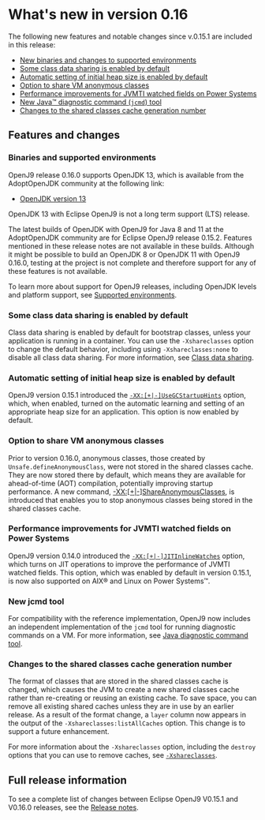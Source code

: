 <!--
* Copyright (c) 2017, 2019 IBM Corp. and others
*
* This program and the accompanying materials are made
* available under the terms of the Eclipse Public License 2.0
* which accompanies this distribution and is available at
* https://www.eclipse.org/legal/epl-2.0/ or the Apache
* License, Version 2.0 which accompanies this distribution and
* is available at https://www.apache.org/licenses/LICENSE-2.0.
*
* This Source Code may also be made available under the
* following Secondary Licenses when the conditions for such
* availability set forth in the Eclipse Public License, v. 2.0
* are satisfied: GNU General Public License, version 2 with
* the GNU Classpath Exception [1] and GNU General Public
* License, version 2 with the OpenJDK Assembly Exception [2].
*
* [1] https://www.gnu.org/software/classpath/license.html
* [2] http://openjdk.java.net/legal/assembly-exception.html
*
* SPDX-License-Identifier: EPL-2.0 OR Apache-2.0 OR GPL-2.0 WITH
* Classpath-exception-2.0 OR LicenseRef-GPL-2.0 WITH Assembly-exception
-->


# What's new in version 0.16

 The following new features and notable changes since v.0.15.1 are included in this release:

- [New binaries and changes to supported environments](#binaries-and-supported-environments)
- [Some class data sharing is enabled by default](#some-class-data-sharing-is-enabled-by-default)
- [Automatic setting of initial heap size is enabled by default](#automatic-setting-of-initial-heap-size-is-enabled-by-default)
- [Option to share VM anonymous classes](#option-to-share-vm-anonymous-classes)
- [Performance improvements for JVMTI watched fields on Power Systems](#performance-improvements-for-jvmti-watched-fields-on-power-systems)
- [New Java&trade; diagnostic command (`jcmd`) tool](#new-jcmd-tool)
- [Changes to the shared classes cache generation number](#changes-to-the-shared-classes-cache-generation-number)

## Features and changes

### Binaries and supported environments

OpenJ9 release 0.16.0 supports OpenJDK 13, which is available from the AdoptOpenJDK community at the following link:

- [OpenJDK version 13](https://adoptopenjdk.net/archive.html?variant=openjdk13&jvmVariant=openj9)

OpenJDK 13 with Eclipse OpenJ9 is not a long term support (LTS) release.

The latest builds of OpenJDK with OpenJ9 for Java 8 and 11 at the AdoptOpenJDK community are for Eclipse OpenJ9 release 0.15.2. Features mentioned in these release notes are not available in these builds. Although it might be possible to build an OpenJDK 8 or OpenJDK 11 with OpenJ9 0.16.0, testing at the project is not complete and therefore support for any of these features is not available.

To learn more about support for OpenJ9 releases, including OpenJDK levels and platform support, see [Supported environments](openj9_support.md).

### Some class data sharing is enabled by default

Class data sharing is enabled by default for bootstrap classes, unless your application is running in a container. You can use the `-Xshareclasses` option to change the default behavior, including using `-Xshareclasses:none` to disable all class data sharing. For more information, see [Class data sharing](shrc.md).

### Automatic setting of initial heap size is enabled by default

OpenJ9 version 0.15.1 introduced the [`-XX:[+|-]UseGCStartupHints`](xxusegcstartuphints.md) option, which, when enabled, turned on the automatic learning and setting of an appropriate heap size for an application. This option is now enabled by default.

### Option to share VM anonymous classes
 
Prior to version 0.16.0, anonymous classes, those created by `Unsafe.defineAnonymousClass`, were not stored in the shared classes cache. They are now stored there by default, which means they are available for ahead-of-time (AOT) compilation, potentially improving startup performance. A new command, [-XX:[+|-]ShareAnonymousClasses](xxshareanonymousclasses.md), is introduced that enables you to stop anonymous classes being stored in the shared classes cache.

### Performance improvements for JVMTI watched fields on Power Systems

OpenJ9 version 0.14.0 introduced the [`-XX:[+|-]JITInlineWatches`](xxjitinlinewatches.md) option, which turns on JIT operations to improve the performance of JVMTI watched fields. This option, which was enabled by default in version 0.15.1, is now also supported on AIX&reg; and Linux on Power Systems&trade;.

### New jcmd tool

For compatibility with the reference implementation, OpenJ9 now includes an independent implementation of the `jcmd` tool  for running diagnostic commands on a VM. For more information, see [Java diagnostic command tool](tool_jcmd.md).

### Changes to the shared classes cache generation number

The format of classes that are stored in the shared classes cache is changed, which causes the JVM to create a new shared classes cache rather than re-creating or reusing an existing cache. To save space, you can remove all existing shared caches unless they are in use by an earlier release. As a result of the format change, a `layer` column now appears in the output of the `-Xshareclasses:listAllCaches` option. This change is to support a future enhancement.

For more information about the `-Xshareclasses` option, including the `destroy` options that you can use to remove caches, see [`-Xshareclasses`](xshareclasses.md).

## Full release information

To see a complete list of changes between Eclipse OpenJ9 V0.15.1 and V0.16.0 releases, see the [Release notes](https://github.com/eclipse/openj9/blob/master/doc/release-notes/0.16/0.16.md).

<!-- ==== END OF TOPIC ==== version0.15.md ==== -->
